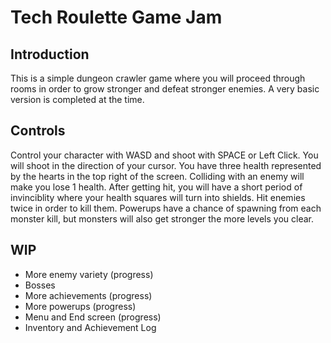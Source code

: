 # Tech Roulette Game Jam

## Introduction

This is a simple dungeon crawler game where you will proceed through rooms in order to grow stronger and defeat stronger enemies. A very basic version is completed at the time. 

## Controls
Control your character with WASD and shoot with SPACE or Left Click. You will shoot in the direction of your cursor. You have three health represented by the hearts in the top right of the screen. Colliding with an enemy will make you lose 1 health. After getting hit, you will have a short period of invinciblity where your health squares will turn into shields. Hit enemies twice in order to kill them. Powerups have a chance of spawning from each monster kill, but monsters will also get stronger the more levels you clear. 

## WIP
 - More enemy variety (progress)
 - Bosses
 - More achievements (progress)
 - More powerups (progress)
 - Menu and End screen (progress)
 - Inventory and Achievement Log
